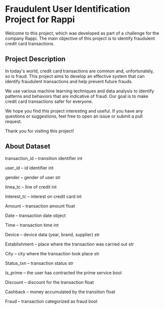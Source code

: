 # Fraudulent User Identification Project for Rappi

Welcome to this project, which was developed as part of a challenge for the company Rappi. The main objective of this project is to identify fraudulent credit card transactions.

## Project Description

In today's world, credit card transactions are common and, unfortunately, so is fraud. This project aims to develop an effective system that can identify fraudulent transactions and help prevent future frauds.

We use various machine learning techniques and data analysis to identify patterns and behaviors that are indicative of fraud. Our goal is to make credit card transactions safer for everyone.

We hope you find this project interesting and useful. If you have any questions or suggestions, feel free to open an issue or submit a pull request.

Thank you for visiting this project!


## About Dataset

transaction_id         – transition identifier                         int


user_id                – id identifier                                 int 


gender                 – gender of user                                str


linea_tc               – line of credit                                int


Interest_tc            – interest on credit card                       int


Amount                 – transaction amount                            float


Date                   – transaction date                              object


Time                   – transaction time                              int


Device               – device data (year, brand, supplier)           str

  
Establishment          – ​​place where the transaction was carried out   str 


City                   – city where the transaction took place         str 


Status_txn             – transaction status                            str 


Is_prime               – the user has contracted the prime service     bool


Discount               – discount for the transaction                  float 


Cashback               – money accumulated by the  transition          float


Fraud                  – transaction categorized as fraud              bool 


